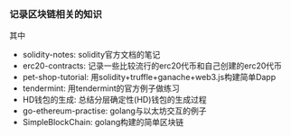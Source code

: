### 记录区块链相关的知识
其中
- solidity-notes: solidity官方文档的笔记
- erc20-contracts: 记录一些比较流行的erc20代币和自己创建的erc20代币
- pet-shop-tutorial: 用solidity+truffle+ganache+web3.js构建简单Dapp
- tendermint: 用tendermint的官方例子做练习
- HD钱包的生成: 总结分层确定性(HD)钱包的生成过程
- go-ethereum-practise: golang与以太坊交互的例子
- SimpleBlockChain: golang构建的简单区块链